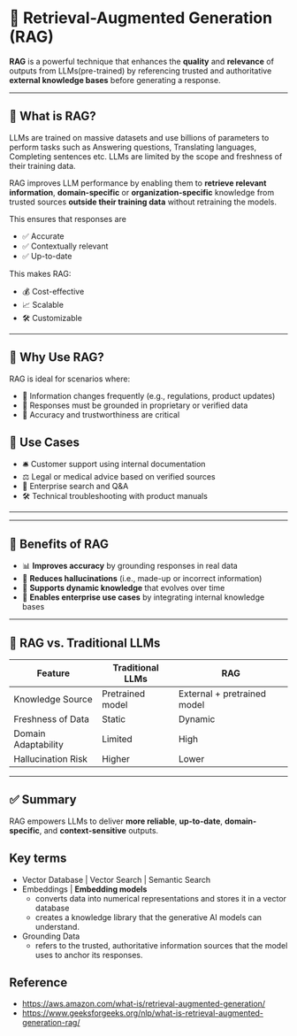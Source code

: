 # 🧠 Retrieval-Augmented Generation (RAG)

**RAG** is a powerful technique that enhances the **quality** and **relevance** of outputs from LLMs(pre-trained) by referencing trusted and authoritative **external knowledge bases** before generating a response.

---

## 🚀 What is RAG?

LLMs are trained on massive datasets and use billions of parameters to perform tasks such as Answering questions, Translating languages, Completing sentences etc. LLMs are limited by the scope and freshness of their training data. 

RAG improves LLM performance by enabling them to **retrieve relevant information**, **domain-specific** or **organization-specific** knowledge from trusted sources **outside their training data** without retraining the models. 

This ensures that responses are
- ✅ Accurate  
- ✅ Contextually relevant  
- ✅ Up-to-date  

This makes RAG:
- 💰 Cost-effective  
- 📈 Scalable  
- 🛠️ Customizable  

---

## 🎯 Why Use RAG?

RAG is ideal for scenarios where:

- 📅 Information changes frequently (e.g., regulations, product updates)  
- 🔐 Responses must be grounded in proprietary or verified data  
- 🎯 Accuracy and trustworthiness are critical  

## 🔗 Use Cases

- 🛎️ Customer support using internal documentation  
- ⚖️ Legal or medical advice based on verified sources  
- 🏢 Enterprise search and Q&A  
- 🛠️ Technical troubleshooting with product manuals

---
---

## 🌟 Benefits of RAG

- 📊 **Improves accuracy** by grounding responses in real data  
- 🚫 **Reduces hallucinations** (i.e., made-up or incorrect information)  
- 🔄 **Supports dynamic knowledge** that evolves over time  
- 🏢 **Enables enterprise use cases** by integrating internal knowledge bases  

---

## 🧠 RAG vs. Traditional LLMs

| Feature               | Traditional LLMs | RAG                          |
|----------------------|------------------|------------------------------|
| Knowledge Source     | Pretrained model | External + pretrained model |
| Freshness of Data    | Static           | Dynamic                      |
| Domain Adaptability  | Limited          | High                         |
| Hallucination Risk   | Higher           | Lower                        |

---

## ✅ Summary

RAG empowers LLMs to deliver **more reliable**, **up-to-date**, **domain-specific**, and **context-sensitive** outputs.

## Key terms
- Vector Database | Vector Search | Semantic Search
- Embeddings | **Embedding models**
  - converts data into numerical representations and stores it in a vector database
  - creates a knowledge library that the generative AI models can understand.
- Grounding Data 
  - refers to the trusted, authoritative information sources that the model uses to anchor its responses.
  
## Reference
- https://aws.amazon.com/what-is/retrieval-augmented-generation/
- https://www.geeksforgeeks.org/nlp/what-is-retrieval-augmented-generation-rag/
